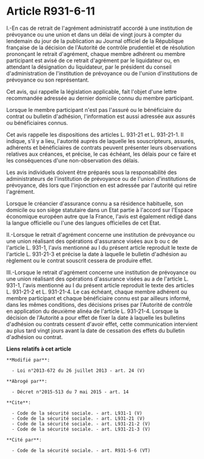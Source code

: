 # Article R931-6-11

I.-En cas de retrait de l'agrément administratif accordé à une institution de prévoyance ou une union et dans un délai de
vingt jours à compter du lendemain du jour de la publication au Journal officiel de la République française de la décision de
l'Autorité de contrôle prudentiel et de résolution prononçant le retrait d'agrément, chaque membre adhérent ou membre
participant est avisé de ce retrait d'agrément par le liquidateur ou, en attendant la désignation du liquidateur, par le
président du conseil d'administration de l'institution de prévoyance ou de l'union d'institutions de prévoyance ou son
représentant. 

Cet avis, qui rappelle la législation applicable, fait l'objet d'une lettre recommandée adressée au dernier domicile connu du
membre participant. 

Lorsque le membre participant n'est pas l'assuré ou le bénéficiaire du contrat ou bulletin d'adhésion, l'information est
aussi adressée aux assurés ou bénéficiaires connus. 

Cet avis rappelle les dispositions des articles L. 931-21 et L. 931-21-1. Il indique, s'il y a lieu, l'autorité auprès de
laquelle les souscripteurs, assurés, adhérents et bénéficiaires de contrats peuvent présenter leurs observations relatives
aux créances, et précise, le cas échéant, les délais pour ce faire et les conséquences d'une non-observation des délais. 

Les avis individuels doivent être préparés sous la responsabilité des administrateurs de l'institution de prévoyance ou de
l'union d'institutions de prévoyance, dès lors que l'injonction en est adressée par l'autorité qui retire l'agrément. 

Lorsque le créancier d'assurance connu a sa résidence habituelle, son domicile ou son siège statutaire dans un Etat partie à
l'accord sur l'Espace économique européen autre que la France, l'avis est également rédigé dans la langue officielle ou l'une
des langues officielles de cet Etat. 

II.-Lorsque le retrait d'agrément concerne une institution de prévoyance ou une union réalisant des opérations d'assurance
visées aux b ou c de l'article L. 931-1, l'avis mentionné au I du présent article reproduit le texte de l'article L. 931-21-3
et précise la date à laquelle le bulletin d'adhésion au règlement ou le contrat souscrit cessera de produire effet. 

III.-Lorsque le retrait d'agrément concerne une institution de prévoyance ou une union réalisant des opérations d'assurance
visées au a de l'article L. 931-1, l'avis mentionné au I du présent article reproduit le texte des articles L. 931-21-2 et L.
931-21-4. Le cas échéant, chaque membre adhérent ou membre participant et chaque bénéficiaire connu est par ailleurs informé,
dans les mêmes conditions, des décisions prises par l'Autorité de contrôle en application du deuxième alinéa de l'article L.
931-21-4. Lorsque la décision de l'Autorité a pour effet de fixer la date à laquelle les bulletins d'adhésion ou contrats
cessent d'avoir effet, cette communication intervient au plus tard vingt jours avant la date de cessation des effets du
bulletin d'adhésion ou contrat.

**Liens relatifs à cet article**

	**Modifié par**:

	  - Loi n°2013-672 du 26 juillet 2013 - art. 24 (V)

	**Abrogé par**:

	  - Décret n°2015-513 du 7 mai 2015 - art. 14

	**Cite**:

	  - Code de la sécurité sociale. - art. L931-1 (V)
	  - Code de la sécurité sociale. - art. L931-21 (V)
	  - Code de la sécurité sociale. - art. L931-21-2 (V)
	  - Code de la sécurité sociale. - art. L931-21-3 (V)

	**Cité par**:

	  - Code de la sécurité sociale. - art. R931-5-6 (VT)
